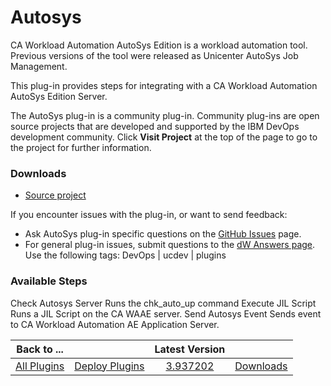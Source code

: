 
# Autosys


CA Workload Automation AutoSys Edition is a workload automation tool. Previous versions of the tool were released as Unicenter AutoSys Job Management.


This plug-in provides steps for integrating with a CA Workload Automation AutoSys Edition Server.


The AutoSys plug-in is a community plug-in. Community plug-ins are open source projects that are developed and supported by the IBM DevOps development community. Click **Visit Project** at the top of the page to go to the project for further information.


### Downloads


* [Source project](https://github.com/IBM-UrbanCode/CA-Workload-Automation-AE-UCD)

If you encounter issues with the plug-in, or want to send feedback:

* Ask AutoSys plug-in specific questions on the [GitHub Issues](https://github.com/IBM-UrbanCode/CA-Workload-Automation-AE-UCD/issues) page.
* For general plug-in issues, submit questions to the [dW Answers page](https://community.ibm.com/community/user/wasdevops/urbancode-discussion). Use the following tags: DevOps | ucdev | plugins


### Available Steps


Check Autosys Server Runs the chk\_auto\_up command Execute JIL Script Runs a JIL Script on the CA WAAE server. Send Autosys Event Sends event to CA Workload Automation AE Application Server.



|Back to ...||Latest Version||
| :---: | :---: | :---: | :---: |
|[All Plugins](../../index.md)|[Deploy Plugins](../README.md)|[3.937202](https://raw.githubusercontent.com/UrbanCode/IBM-UCD-PLUGINS/main/files/Autosys/Autosys-3.937202.zip)|[Downloads](downloads.md)|
